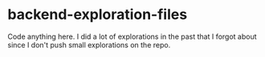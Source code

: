 # backend-exploration-files
Code anything here. I did a lot of explorations in the past that I forgot about since I don't push small explorations on the repo. 
